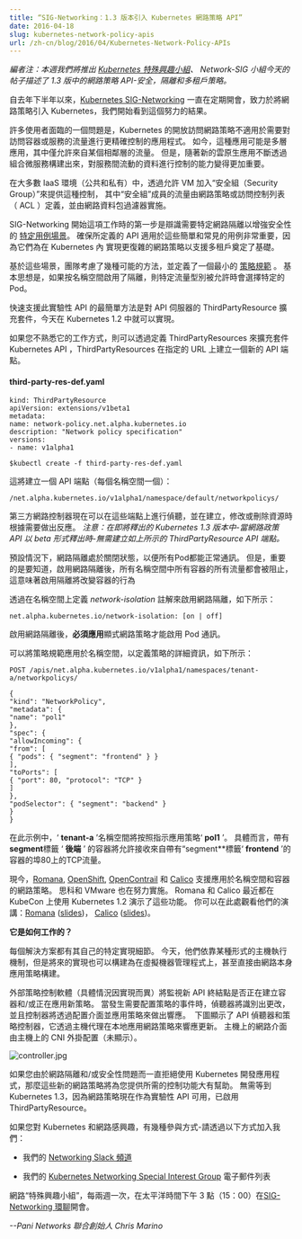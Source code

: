 ```yaml
---
title: “SIG-Networking：1.3 版本引入 Kubernetes 網路策略 API”
date: 2016-04-18
slug: kubernetes-network-policy-apis
url: /zh-cn/blog/2016/04/Kubernetes-Network-Policy-APIs
---
```

<!--
---
title: " SIG-Networking: Kubernetes Network Policy APIs Coming in 1.3 "
date: 2016-04-18
slug: kubernetes-network-policy-apis
url: /zh-cn/blog/2016/04/Kubernetes-Network-Policy-APIs
---
-->
<!--
_Editor’s note: This week we’re featuring [Kubernetes Special Interest Groups](https://github.com/kubernetes/kubernetes/wiki/Special-Interest-Groups-(SIGs)); Today’s post is by the Network-SIG team describing network policy APIs coming in 1.3 - policies for security, isolation and multi-tenancy._  
-->
_編者注：本週我們將推出 [Kubernetes 特殊興趣小組](https://github.com/kubernetes/kubernetes/wiki/Special-Interest-Groups-(SIGs))、
Network-SIG 小組今天的帖子描述了 1.3 版中的網路策略 API-安全，隔離和多租戶策略。_


<!--
The [Kubernetes network SIG](https://kubernetes.slack.com/messages/sig-network/) has been meeting regularly since late last year to work on bringing network policy to Kubernetes and we’re starting to see the results of this effort.  
-->
自去年下半年以來，[Kubernetes SIG-Networking](https://kubernetes.slack.com/messages/sig-network/) 一直在定期開會，致力於將網路策略引入 Kubernetes，我們開始看到這個努力的結果。

<!--
One problem many users have is that the open access network policy of Kubernetes is not suitable for applications that need more precise control over the traffic that accesses a pod or service. Today, this could be a multi-tier application where traffic is only allowed from a tier’s neighbor. But as new Cloud Native applications are built by composing microservices, the ability to control traffic as it flows among these services becomes even more critical.  
-->
許多使用者面臨的一個問題是，Kubernetes 的開放訪問網路策略不適用於需要對訪問容器或服務的流量進行更精確控制的應用程式。
如今，這種應用可能是多層應用，其中僅允許來自某個相鄰層的流量。
但是，隨著新的雲原生應用不斷透過組合微服務構建出來，對服務間流動的資料進行控制的能力變得更加重要。

<!--
In most IaaS environments (both public and private) this kind of control is provided by allowing VMs to join a ‘security group’ where traffic to members of the group is defined by a network policy or Access Control List (ACL) and enforced by a network packet filter.  
-->
在大多數 IaaS 環境（公共和私有）中，透過允許 VM 加入“安全組（Security Group）”來提供這種控制，
其中“安全組”成員的流量由網路策略或訪問控制列表（ ACL ）定義，並由網路資料包過濾器實施。

<!--
The Network SIG started the effort by identifying [specific use case scenarios](https://docs.google.com/document/d/1blfqiH4L_fpn33ZrnQ11v7LcYP0lmpiJ_RaapAPBbNU/edit?pref=2&pli=1#) that require basic network isolation for enhanced security. Getting the API right for these simple and common use cases is important because they are also the basis for the more sophisticated network policies necessary for multi-tenancy within Kubernetes.
-->
SIG-Networking 開始這項工作時的第一步是辯識需要特定網路隔離以增強安全性的
[特定用例場景](https://docs.google.com/document/d/1blfqiH4L_fpn33ZrnQ11v7LcYP0lmpiJ_RaapAPBbNU/edit?pref=2&pli=1#)。
確保所定義的 API 適用於這些簡單和常見的用例非常重要，因為它們為在 Kubernetes 內
實現更復雜的網路策略以支援多租戶奠定了基礎。

<!--
From these scenarios several possible approaches were considered and a minimal [policy specification](https://docs.google.com/document/d/1qAm-_oSap-f1d6a-xRTj6xaH1sYQBfK36VyjB5XOZug/edit) was defined. The basic idea is that if isolation were enabled on a per namespace basis, then specific pods would be selected where specific traffic types would be allowed.  
-->
基於這些場景，團隊考慮了幾種可能的方法，並定義了一個最小的
[策略規範](https://docs.google.com/document/d/1qAm-_oSap-f1d6a-xRTj6xaH1sYQBfK36VyjB5XOZug/edit) 。
基本思想是，如果按名稱空間啟用了隔離，則特定流量型別被允許時會選擇特定的 Pod。

<!--
The simplest way to quickly support this experimental API is in the form of a ThirdPartyResource extension to the API Server, which is possible today in Kubernetes 1.2. 
-->
快速支援此實驗性 API 的最簡單方法是對 API 伺服器的 ThirdPartyResource 擴充套件，今天在 Kubernetes 1.2 中就可以實現。

<!--
If you’re not familiar with how this works, the Kubernetes API can be extended by defining ThirdPartyResources that create a new API endpoint at a specified URL.  
-->
如果您不熟悉它的工作方式，則可以透過定義 ThirdPartyResources 來擴充套件 Kubernetes API ，ThirdPartyResources 在指定的 URL 上建立一個新的 API 端點。

#### third-party-res-def.yaml 

```
kind: ThirdPartyResource
apiVersion: extensions/v1beta1
metadata:
name: network-policy.net.alpha.kubernetes.io
description: "Network policy specification"
versions:
- name: v1alpha1
 ```

```
$kubectl create -f third-party-res-def.yaml
 ```

<!--
This will create an API endpoint (one for each namespace):
-->
這將建立一個 API 端點（每個名稱空間一個）：

```
/net.alpha.kubernetes.io/v1alpha1/namespace/default/networkpolicys/
 ```
 
<!--
Third party network controllers can now listen on these endpoints and react as necessary when resources are created, modified or deleted. _Note: With the upcoming release of Kubernetes 1.3 - when the Network Policy API is released in beta form - there will be no need to create a ThirdPartyResource API endpoint as shown above._&nbsp;
-->
第三方網路控制器現在可以在這些端點上進行偵聽，並在建立，修改或刪除資源時根據需要做出反應。
_注意：在即將釋出的 Kubernetes 1.3 版本中-當網路政策 API 以 beta 形式釋出時-無需建立如上所示的 ThirdPartyResource API 端點。_


<!--
Network isolation is off by default so that all pods can communicate as they normally do. However, it’s important to know that once network isolation is enabled, all traffic to all pods, in all namespaces is blocked, which means that enabling isolation is going to change the behavior of your pods
-->
預設情況下，網路隔離處於關閉狀態，以便所有Pod都能正常通訊。
但是，重要的是要知道，啟用網路隔離後，所有名稱空間中所有容器的所有流量都會被阻止，這意味著啟用隔離將改變容器的行為


<!--
Network isolation is enabled by defining the _network-isolation_ annotation on namespaces as shown below:
-->
透過在名稱空間上定義 _network-isolation_ 註解來啟用網路隔離，如下所示：

```
net.alpha.kubernetes.io/network-isolation: [on | off]
 ```
 
<!--
Once network isolation is enabled, explicit network policies **must be applied** to enable pod communication.
-->
啟用網路隔離後，**必須應用**顯式網路策略才能啟用 Pod 通訊。

<!--
A policy specification can be applied to a namespace to define the details of the policy as shown below:
-->
可以將策略規範應用於名稱空間，以定義策略的詳細資訊，如下所示：

```
POST /apis/net.alpha.kubernetes.io/v1alpha1/namespaces/tenant-a/networkpolicys/

{
"kind": "NetworkPolicy",
"metadata": {
"name": "pol1"
},
"spec": {
"allowIncoming": {
"from": [
{ "pods": { "segment": "frontend" } }
],
"toPorts": [
{ "port": 80, "protocol": "TCP" }
]
},
"podSelector": { "segment": "backend" }
}
}
 ```
 
<!--
In this example, the ‘ **tenant-a** ’ namespace would get policy ‘ **pol1** ’ applied as indicated. Specifically, pods with the **segment** label ‘ **backend** ’ would allow TCP traffic on port 80 from pods with the **segment** label ‘ **frontend** ’ to be received.
-->
在此示例中，‘ **tenant-a** ’名稱空間將按照指示應用策略‘ **pol1** ’。
具體而言，帶有**segment**標籤 ‘ **後端** ’ 的容器將允許接收來自帶有“segment**標籤‘ **frontend** ’的容器的埠80上的TCP流量。

<!--
Today, [Romana](http://romana.io/), [OpenShift](https://www.openshift.com/), [OpenContrail](http://www.opencontrail.org/) and [Calico](http://projectcalico.org/) support network policies applied to namespaces and pods. Cisco and VMware are working on implementations as well. Both Romana and Calico demonstrated these capabilities with Kubernetes 1.2 recently at KubeCon. You can watch their presentations here: [Romana](https://www.youtube.com/watch?v=f-dLKtK6qCs) ([slides](http://www.slideshare.net/RomanaProject/kubecon-london-2016-ronana-cloud-native-sdn)), [Calico](https://www.youtube.com/watch?v=p1zfh4N4SX0) ([slides](http://www.slideshare.net/kubecon/kubecon-eu-2016-secure-cloudnative-networking-with-project-calico)).&nbsp;
-->
現今，[Romana](http://romana.io/), [OpenShift](https://www.openshift.com/), [OpenContrail](http://www.opencontrail.org/) 和 [Calico](http://projectcalico.org/) 支援應用於名稱空間和容器的網路策略。
思科和 VMware 也在努力實施。
Romana 和 Calico 最近都在 KubeCon 上使用 Kubernetes 1.2 演示了這些功能。
你可以在此處觀看他們的演講：[Romana](https://www.youtube.com/watch?v=f-dLKtK6qCs) ([slides](http://www.slideshare.net/RomanaProject/kubecon-london-2016-ronana-cloud-native-sdn))， [Calico](https://www.youtube.com/watch?v=p1zfh4N4SX0) ([slides](http://www.slideshare.net/kubecon/kubecon-eu-2016-secure-cloudnative-networking-with-project-calico))。&nbsp;

<!--
**How does it work?**
-->
**它是如何工作的？**

<!--
Each solution has their their own specific implementation details. Today, they rely on some kind of on-host enforcement mechanism, but future implementations could also be built that apply policy on a hypervisor, or even directly by the network itself.&nbsp;
-->
每個解決方案都有其自己的特定實現細節。
今天，他們依靠某種形式的主機執行機制，但是將來的實現也可以構建為在虛擬機器管理程式上，甚至直接由網路本身應用策略構建。&nbsp;

<!--
External policy control software (specifics vary across implementations) will watch the new API endpoint for pods being created and/or new policies being applied. When an event occurs that requires policy configuration, the listener will recognize the change and a controller will respond by configuring the interface and applying the policy. &nbsp;The diagram below shows an API listener and policy controller responding to updates by applying a network policy locally via a host agent. The network interface on the pods is configured by a CNI plugin on the host (not shown).
-->
外部策略控制軟體（具體情況因實現而異）將監視新 API 終結點是否正在建立容器和/或正在應用新策略。
當發生需要配置策略的事件時，偵聽器將識別出更改，並且控制器將透過配置介面並應用策略來做出響應。&nbsp;
下圖顯示了 API 偵聽器和策略控制器，它透過主機代理在本地應用網路策略來響應更新。
主機上的網路介面由主機上的 CNI 外掛配置（未顯示）。

 ![controller.jpg](https://lh5.googleusercontent.com/zMEpLMYmask-B-rYWnbMyGb0M7YusPQFPS6EfpNOSLbkf-cM49V7rTDBpA6k9-Zdh2soMul39rz9rHFJfL-jnEn_mHbpg0E1WlM-wjU-qvQu9KDTQqQ9uBmdaeWynDDNhcT3UjX5)

<!--
If you’ve been holding back on developing applications with Kubernetes because of network isolation and/or security concerns, these new network policies go a long way to providing the control you need. No need to wait until Kubernetes 1.3 since network policy is available now as an experimental API enabled as a ThirdPartyResource.
-->
如果您由於網路隔離和/或安全性問題而一直拒絕使用 Kubernetes 開發應用程式，那麼這些新的網路策略將為您提供所需的控制功能大有幫助。
無需等到 Kubernetes 1.3，因為網路策略現在作為實驗性 API 可用，已啟用 ThirdPartyResource。

<!--
If you’re interested in Kubernetes and networking, there are several ways to participate - join us at:
-->
如果您對 Kubernetes 和網路感興趣，有幾種參與方式-請透過以下方式加入我們：

<!--
- Our [Networking slack channel](https://kubernetes.slack.com/messages/sig-network/)&nbsp;
-->
- 我們的 [Networking Slack 頻道](https://kubernetes.slack.com/messages/sig-network/)&nbsp;
<!--
- Our [Kubernetes 網路特別興趣小組](https://groups.google.com/forum/#!forum/kubernetes-sig-network) email list&nbsp;
-->
- 我們的 [Kubernetes Networking Special Interest Group](https://groups.google.com/forum/#!forum/kubernetes-sig-network) 電子郵件列表&nbsp;


<!--
The Networking “Special Interest Group,” which meets bi-weekly at 3pm (15h00) Pacific Time at [SIG-Networking hangout](https://zoom.us/j/5806599998).&nbsp;
-->
網路“特殊興趣小組”，每兩週一次，在太平洋時間下午 3 點（15：00）在[SIG-Networking 環聊](https://zoom.us/j/5806599998)開會。&nbsp;


<!--
_--Chris Marino, Co-Founder, Pani Networks_  
-->
_--Pani Networks 聯合創始人 Chris Marino_  
